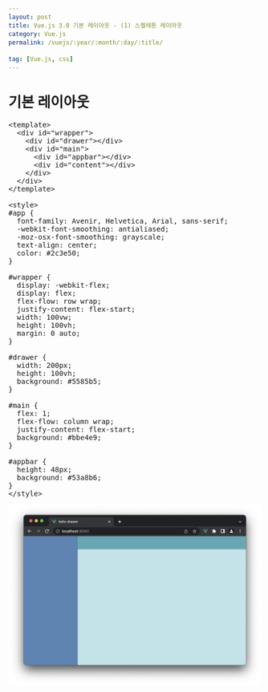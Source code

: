 ```yaml
---
layout: post
title: Vue.js 3.0 기본 레이아웃 - (1) 스켈레톤 레이아웃
category: Vue.js
permalink: /vuejs/:year/:month/:day/:title/

tag: [Vue.js, css]
---
```

# 기본 레이아웃

<pre class="prettyprint">
&lt;template&gt;
  &lt;div id="wrapper"&gt;
    &lt;div id="drawer"&gt;&lt;/div&gt;
    &lt;div id="main"&gt;
      &lt;div id="appbar"&gt;&lt;/div&gt;
      &lt;div id="content"&gt;&lt;/div&gt;
    &lt;/div&gt;
  &lt;/div&gt;
&lt;/template&gt;

&lt;style&gt;
#app {
  font-family: Avenir, Helvetica, Arial, sans-serif;
  -webkit-font-smoothing: antialiased;
  -moz-osx-font-smoothing: grayscale;
  text-align: center;
  color: #2c3e50;
}

#wrapper {
  display: -webkit-flex;
  display: flex;
  flex-flow: row wrap;
  justify-content: flex-start;
  width: 100vw;
  height: 100vh;
  margin: 0 auto;
}

#drawer {
  width: 200px;
  height: 100vh;
  background: #5585b5;
}

#main {
  flex: 1;
  flex-flow: column wrap;
  justify-content: flex-start;
  background: #bbe4e9;
}

#appbar {
  height: 48px;
  background: #53a8b6;
}
&lt;/style&gt;
</pre>

![image](/assets/vue/006.png)